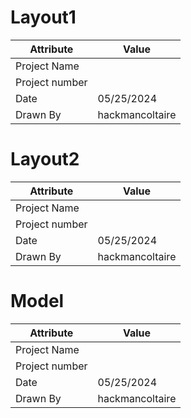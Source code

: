 # Layout1
| Attribute | Value |
| ---  | ---     |
| Project Name |  |
| Project number |  |
| Date | 05/25/2024 |
| Drawn By | hackmancoltaire |
# Layout2
| Attribute | Value |
| ---  | ---     |
| Project Name |  |
| Project number |  |
| Date | 05/25/2024 |
| Drawn By | hackmancoltaire |
# Model
| Attribute | Value |
| ---  | ---     |
| Project Name |  |
| Project number |  |
| Date | 05/25/2024 |
| Drawn By | hackmancoltaire |
